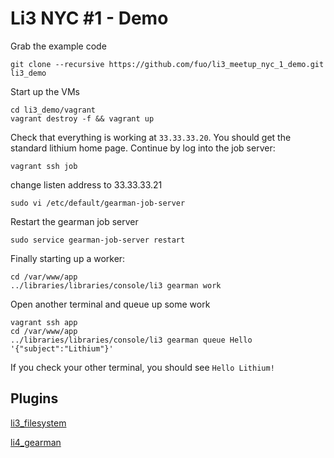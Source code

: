 # Li3 NYC #1 - Demo

Grab the example code

    git clone --recursive https://github.com/fuo/li3_meetup_nyc_1_demo.git li3_demo

Start up the VMs

    cd li3_demo/vagrant
    vagrant destroy -f && vagrant up

Check that everything is working at `33.33.33.20`.  You should get the standard lithium home page. Continue by log into the job server:

    vagrant ssh job

change listen address to 33.33.33.21

	sudo vi /etc/default/gearman-job-server

Restart the gearman job server

	sudo service gearman-job-server restart

Finally starting up a worker:	

	cd /var/www/app
	../libraries/libraries/console/li3 gearman work

Open another terminal and queue up some work

    vagrant ssh app
    cd /var/www/app
    ../libraries/libraries/console/li3 gearman queue Hello '{"subject":"Lithium"}'

If you check your other terminal, you should see `Hello Lithium!`

## Plugins

[li3_filesystem](https://github.com/mariuskubilius/li3_filesystem)

[li4_gearman](https://github.com/cgarvis/li3_gearman)
